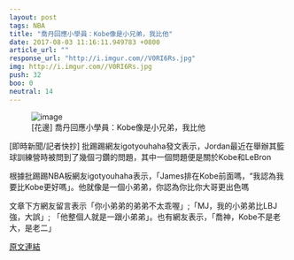 ```yaml
---
layout: post
tags: NBA
title: "喬丹回應小學員：Kobe像是小兄弟，我比他"
date: 2017-08-03 11:16:11.949783 +0800
article_url: ""
response_url: "http://i.imgur.com//V0RI6Rs.jpg"
img: http://i.imgur.com//V0RI6Rs.jpg
push: 32
boo: 0
neutral: 14
---
```


<figure>
<img src="http://i.imgur.com//V0RI6Rs.jpg" alt="image">
<figcaption>
[花邊] 喬丹回應小學員：Kobe像是小兄弟，我比他
</figcaption>
</figure>



[即時新聞/記者快抄] 批踢踢網友igotyouhaha發文表示，Jordan最近在舉辦其籃球訓練營時被問到了幾個刁鑽的問題，其中一個問題便是關於Kobe和LeBron

根據批踢踢NBA板網友igotyouhaha表示，「James排在Kobe前面嗎，“我認為我要比Kobe更好嗎」。他就像是一個小弟弟，你認為你比你大哥更出色嗎

文章下方網友留言表示「你小弟弟的弟弟不太乖喔」;「MJ，我的小弟弟比LBJ強，大誤」; 「他整個人就是一跟小弟弟」。也有網友表示，「喬神，Kobe不是老大，是老二」

<a href = "https://www.ptt.cc/bbs/NBA/M.1501724457.A.925.html">原文連結</a>

